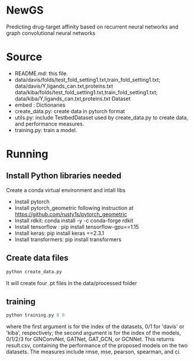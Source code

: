 # NewGS
Predicting drug-target affinity based on recurrent neural networks and graph convolutional neural networks

# Source
- README.md: this file.
- data/davis/folds/test_fold_setting1.txt,train_fold_setting1.txt; data/davis/Y,ligands_can.txt,proteins.txt data/kiba/folds/test_fold_setting1.txt,train_fold_setting1.txt; data/kiba/Y,ligands_can.txt,proteins.txt Dataset
- embed : Dictionaries
- create_data.py: create data in pytorch format
- utils.py: include TestbedDataset used by create_data.py to create data, and performance measures.
- training.py: train a  model.

# Running
## Install Python libraries needed
Create a conda virtual environment and intall libs
- Install pytorch
- Install pytorch_geometric following instruction at https://github.com/rusty1s/pytorch_geometric
- Install rdkit: conda install -y -c conda-forge rdkit
- Install tensorflow : pip install tensorflow-gpu==1.15
- Install keras: pip install keras ==2.3.1
- Install transformers: pip install transformers
## Create data files
```python
python create_data.py 
```
It will create four .pt files in the data/processed folder
## training
```python
python training.py 0 0
```
where the first argument is for the index of the datasets, 0/1 for 'davis' or 'kiba', respectively; the second argument is for the index of the models, 0/1/2/3 for GINConvNet, GATNet, GAT_GCN, or GCNNet.
This returns result.csv, containing the performance of the proposed models on the two datasets. The measures include rmse, mse, pearson, spearman, and ci.


